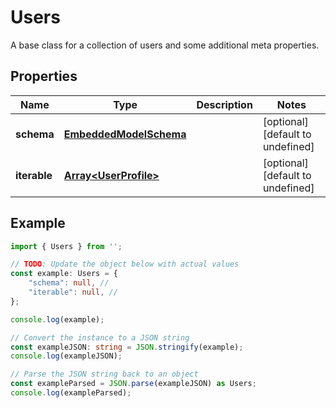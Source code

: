 
# Users

A base class for a collection of users and some additional meta properties.

## Properties

Name | Type | Description | Notes
------------ | ------------- | ------------- | -------------
**schema** | [**EmbeddedModelSchema**](EmbeddedModelSchema) |  | [optional] [default to undefined]
**iterable** | [**Array&lt;UserProfile&gt;**](UserProfile) |  | [optional] [default to undefined]

## Example

```typescript
import { Users } from '';

// TODO: Update the object below with actual values
const example: Users = {
    "schema": null, // 
    "iterable": null, // 
};

console.log(example);

// Convert the instance to a JSON string
const exampleJSON: string = JSON.stringify(example);
console.log(exampleJSON);

// Parse the JSON string back to an object
const exampleParsed = JSON.parse(exampleJSON) as Users;
console.log(exampleParsed);
```




